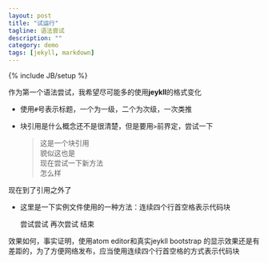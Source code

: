 ```yaml
---
layout: post
title: "试运行"
tagline: 语法尝试
description: ""
category: demo
tags: [jekyll, markdown]
---
```

{% include JB/setup %}

作为第一个语法尝试，我希望尽可能多的使用**jeykll**的格式变化

* 使用`#`号表示标题，一个为一级，二个为次级，一次类推

* 块引用是什么概念还不是很清楚，但是要用`>`前界定，尝试一下  
  > 这是一个块引用  
貌似这也是  
现在尝试一下新方法  
怎么样

 现在到了引用之外了  
* 这里是一下实例文件使用的一种方法：连续四个行首空格表示代码块

    尝试尝试
    再次尝试
    结束

 效果如何，事实证明，使用atom editor和真实jeykll bootstrap 的显示效果还是有差距的，为了方便网络发布，应当使用连续四个行首空格的方式表示代码块
